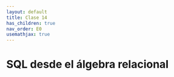 ```yaml
---
layout: default
title: Clase 14
has_children: true
nav_order: E0
usemathjax: true
---
```

# SQL desde el álgebra relacional

